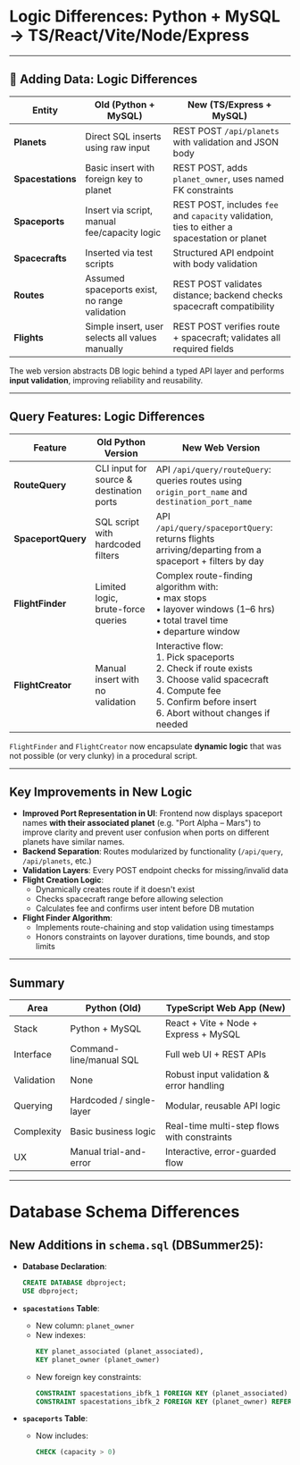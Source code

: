 # Logic Differences: Python + MySQL → TS/React/Vite/Node/Express

---

## 🔧 Adding Data: Logic Differences

| Entity           | Old (Python + MySQL)                              | New (TS/Express + MySQL)                                      |
|------------------|---------------------------------------------------|---------------------------------------------------------------|
| **Planets**       | Direct SQL inserts using raw input               | REST POST `/api/planets` with validation and JSON body        |
| **Spacestations** | Basic insert with foreign key to planet          | REST POST, adds `planet_owner`, uses named FK constraints     |
| **Spaceports**    | Insert via script, manual fee/capacity logic     | REST POST, includes `fee` and `capacity` validation, ties to either a spacestation or planet |
| **Spacecrafts**   | Inserted via test scripts                        | Structured API endpoint with body validation                  |
| **Routes**        | Assumed spaceports exist, no range validation    | REST POST validates distance; backend checks spacecraft compatibility |
| **Flights**       | Simple insert, user selects all values manually  | REST POST verifies route + spacecraft; validates all required fields |

The web version abstracts DB logic behind a typed API layer and performs **input validation**, improving reliability and reusability.

---

## Query Features: Logic Differences

| Feature           | Old Python Version                               | New Web Version                                              |
|------------------|---------------------------------------------------|-------------------------------------------------------------|
| **RouteQuery**    | CLI input for source & destination ports         | API `/api/query/routeQuery`: queries routes using `origin_port_name` and `destination_port_name` |
| **SpaceportQuery**| SQL script with hardcoded filters                | API `/api/query/spaceportQuery`: returns flights arriving/departing from a spaceport + filters by day |
| **FlightFinder**  | Limited logic, brute-force queries               | Complex route-finding algorithm with:<br>• max stops<br>• layover windows (1–6 hrs)<br>• total travel time<br>• departure window |
| **FlightCreator** | Manual insert with no validation                 | Interactive flow:<br>1. Pick spaceports<br>2. Check if route exists<br>3. Choose valid spacecraft<br>4. Compute fee<br>5. Confirm before insert<br>6. Abort without changes if needed |

`FlightFinder` and `FlightCreator` now encapsulate **dynamic logic** that was not possible (or very clunky) in a procedural script.

---

## Key Improvements in New Logic

- **Improved Port Representation in UI**: Frontend now displays spaceport names **with their associated planet** (e.g. "Port Alpha – Mars") to improve clarity and prevent user confusion when ports on different planets have similar names.
- **Backend Separation**: Routes modularized by functionality (`/api/query`, `/api/planets`, etc.)
- **Validation Layers**: Every POST endpoint checks for missing/invalid data
- **Flight Creation Logic**:
  - Dynamically creates route if it doesn't exist
  - Checks spacecraft range before allowing selection
  - Calculates fee and confirms user intent before DB mutation
- **Flight Finder Algorithm**:
  - Implements route-chaining and stop validation using timestamps
  - Honors constraints on layover durations, time bounds, and stop limits

---

## Summary

| Area           | Python (Old)                      | TypeScript Web App (New)                  |
|----------------|-----------------------------------|-------------------------------------------|
| Stack          | Python + MySQL                   | React + Vite + Node + Express + MySQL     |
| Interface      | Command-line/manual SQL           | Full web UI + REST APIs                   |
| Validation     | None                              | Robust input validation & error handling  |
| Querying       | Hardcoded / single-layer          | Modular, reusable API logic               |
| Complexity     | Basic business logic              | Real-time multi-step flows with constraints |
| UX             | Manual trial-and-error            | Interactive, error-guarded flow           |

---

# Database Schema Differences

## New Additions in `schema.sql` (DBSummer25):
- **Database Declaration**:
  ```sql
  CREATE DATABASE dbproject;
  USE dbproject;
  ```

- **`spacestations` Table**:
  - New column: `planet_owner`
  - New indexes:
    ```sql
    KEY planet_associated (planet_associated),
    KEY planet_owner (planet_owner)
    ```
  - New foreign key constraints:
    ```sql
    CONSTRAINT spacestations_ibfk_1 FOREIGN KEY (planet_associated) REFERENCES planets (planet_name),
    CONSTRAINT spacestations_ibfk_2 FOREIGN KEY (planet_owner) REFERENCES planets (planet_name)
    ```

- **`spaceports` Table**:
  - Now includes:
    ```sql
    CHECK (capacity > 0)
    ```
